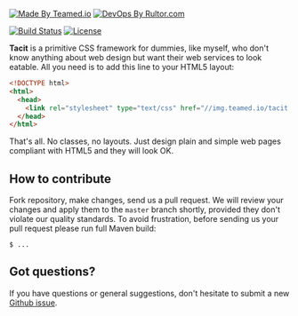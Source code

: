 [![Made By Teamed.io](http://img.teamed.io/btn.svg)](http://www.teamed.io)
[![DevOps By Rultor.com](http://www.rultor.com/b/yegor256/tacit)](http://www.rultor.com/p/yegor256/tacit)

[![Build Status](https://img.shields.io/travis/yegor256/tacit/master.svg)](https://travis-ci.org/yegor256/tacit)
[![License](https://img.shields.io/badge/license-MIT-green.svg)](https://github.com/yegor256/tacit/blob/master/LICENSE.txt)

**Tacit** is a primitive CSS framework for dummies, like myself, who
don't know anything about web design but want their web services to
look eatable. All you need is to add this line to your HTML5 layout:

```html
<!DOCTYPE html>
<html>
  <head>
    <link rel="stylesheet" type="text/css" href="//img.teamed.io/tacit.min.css"/>
  </head>
</html>
```

That's all. No classes, no layouts. Just design plain and simple web pages
compliant with HTML5 and they will look OK.

## How to contribute

Fork repository, make changes, send us a pull request. We will review
your changes and apply them to the `master` branch shortly, provided
they don't violate our quality standards. To avoid frustration, before
sending us your pull request please run full Maven build:

```
$ ...
```

## Got questions?

If you have questions or general suggestions, don't hesitate to submit
a new [Github issue](https://github.com/yegor256/tacit/issues/new).

